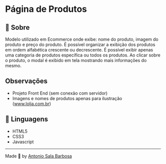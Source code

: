 # Página de Produtos

## 🔎 Sobre

Modelo utilizado em Ecommerce onde exibe: nome do produto, imagem do produto e preço do produto.
É possível organizar a exibição dos produtos em ordem alfabética crescente ou decrescente.
É possível exibir apenas uma categoria de produtos específica ou todos os produtos.
Ao clicar sobre o produto, o modal é exibido em tela mostrando mais informações do mesmo.

## Observações

- Projeto Front End (sem conexão com servidor)
- Imagens e nomes de produtos apenas para ilustração (www.lolja.com.br)


## 📒 Linguagens

- HTML5
- CSS3
- Javascript
 

---
Made 💙 by [Antonio Sala Barbosa](https://github.com/antoniosalainfo)